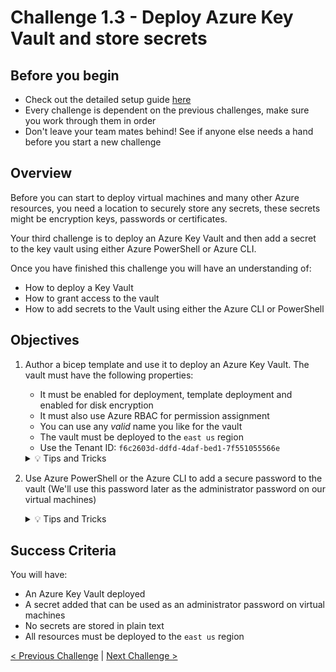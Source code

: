 # Challenge 1.3 - Deploy Azure Key Vault and store secrets

## Before you begin

* Check out the detailed setup guide [here](Setup/readme.md)
* Every challenge is dependent on the previous challenges, make sure you work through them in order
* Don't leave your team mates behind! See if anyone else needs a hand before you start a new challenge

## Overview

Before you can start to deploy virtual machines and many other Azure resources, you need a location to securely store any secrets, these secrets might be encryption keys, passwords or certificates.

Your third challenge is to deploy an Azure Key Vault and then add a secret to the key vault using either Azure PowerShell or Azure CLI.

Once you have finished this challenge you will have an understanding of:

* How to deploy a Key Vault
* How to grant access to the vault
* How to add secrets to the Vault using either the Azure CLI or PowerShell

## Objectives

1. Author a bicep template and use it to deploy an Azure Key Vault. The vault must have the following properties:
    * It must be enabled for deployment, template deployment and enabled for disk encryption
    * It must also use Azure RBAC for permission assignment
    * You can use any *valid* name you like for the vault
    * The vault must be deployed to the `east us` region
    * Use the Tenant ID: `f6c2603d-ddfd-4daf-bed1-7f551055566e`

    <details>
    <summary>💡 Tips and Tricks</summary>
    <ul>
        <li>Can you add the vault resource to your existing template? When might you use a separate template?</li>
        <li>How can you automatically generate random/unique names in bicep? See the <a href="https://docs.microsoft.com/en-us/azure/azure-resource-manager/templates/template-functions-string#uniquestring" target="_blank">uniqueString()</a> function</li>
        <li>What is the <a href="https://docs.microsoft.com/en-us/azure/azure-resource-manager/templates/template-functions-string#substring" target="_blank">substring()</a> function?</li>
    </ul>
    </details>

1. Use Azure PowerShell or the Azure CLI to add a secure password to the vault (We'll use this password later as the administrator password on our virtual machines)

    <details>
    <summary>💡 Tips and Tricks</summary>
    <ul>
        <li>Do you have access to add secrets?</li>
        <li>What is the difference between the <code>Key Vault Contributor</code> role and the <code>Key Vault Secrets Officer</code> role?</li>
        <li>How would you choose to grant access to the vault?</li>
        <li>What is the principal of least privilege?</li>
        <li>Why do you think are we adding the secret using PowerShell or CLI, and not bicep?</li>
    </ul>
    </details>

## Success Criteria

You will have:
 - An Azure Key Vault deployed
 - A secret added that can be used as an administrator password on virtual machines
 - No secrets are stored in plain text
 - All resources must be deployed to the `east us` region

[< Previous Challenge](../1.2/readme.md) | [Next Challenge >](../1.4/readme.md)